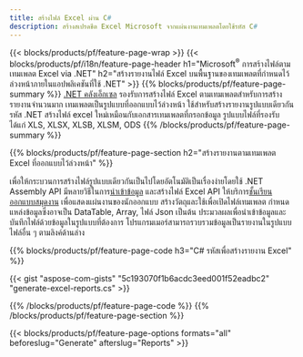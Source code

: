 ```yaml
---
title: สร้างไฟล์ Excel ผ่าน C#
description: สร้างสเปรดชีต Excel Microsoft จากแผ่นงานเทมเพลตโดยใช้รหัส C#
---
```

{{< blocks/products/pf/feature-page-wrap >}}
{{< blocks/products/pf/i18n/feature-page-header h1="Microsoft<sup>&reg;</sup> การสร้างไฟล์ตามเทมเพลต Excel via .NET" h2="สร้างรายงานไฟล์ Excel บนพื้นฐานของเทมเพลตที่กำหนดไว้ล่วงหน้าภายในแอปพลิเคชันที่ใช้ .NET" >}}
{{% blocks/products/pf/feature-page-summary %}}
[.NET คลังเอ็กเซล](/cells/th/net/) รองรับการสร้างไฟล์ Excel ตามเทมเพลตสำหรับการสร้างรายงานจำนวนมาก เทมเพลตเป็นรูปแบบที่ออกแบบไว้ล่วงหน้า ใช้สำหรับสร้างรายงานรูปแบบเดียวกัน รหัส .NET สร้างไฟล์ excel ใหม่เหมือนกับเอกสารเทมเพลตที่กรอกข้อมูล รูปแบบไฟล์ที่รองรับ ได้แก่ XLS, XLSX, XLSB, XLSM, ODS
{{% /blocks/products/pf/feature-page-summary %}}

{{% blocks/products/pf/feature-page-section h2="สร้างรายงานตามเทมเพลต Excel ที่ออกแบบไว้ล่วงหน้า" %}}

เพื่อให้กระบวนการสร้างไฟล์รูปแบบเดียวกันเป็นไปโดยอัตโนมัติเป็นเรื่องง่ายโดยใช้ .NET Assembly API มีหลายวิธีในการ[นำเข้าข้อมูล](https://docs.aspose.com/cells/net/import-data-into-worksheet/#importing-data-from-json) และสร้างไฟล์ Excel API ให้บริการ[ชั้นเรียนออกแบบสมุดงาน](https://reference.aspose.com/cells/net/aspose.cells/workbookdesigner) เพื่อแสดงแผ่นงานของนักออกแบบ สร้างวัตถุและใช้เพื่อเปิดไฟล์เทมเพลต กำหนดแหล่งข้อมูลซึ่งอาจเป็น DataTable, Array, ไฟล์ Json เป็นต้น ประมวลผลเพื่อนำเข้าข้อมูลและบันทึกไฟล์ด้วยข้อมูลในรูปแบบที่ต้องการ โปรแกรมเมอร์สามารถรวบรวมข้อมูลเป็นรายงานในรูปแบบไฟล์อื่น ๆ ตามลิงค์ด้านล่าง



{{% blocks/products/pf/feature-page-code h3="C# รหัสเพื่อสร้างรายงาน Excel" %}}

{{< gist "aspose-com-gists" "5c193070f1b6acdc3eed001f52eadbc2" "generate-excel-reports.cs" >}}

{{% /blocks/products/pf/feature-page-code %}}
{{% /blocks/products/pf/feature-page-section %}}

{{< blocks/products/pf/feature-page-options formats="all" beforeslug="Generate" afterslug="Reports" >}}
